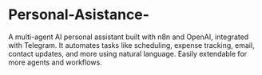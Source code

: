 # Personal-Asistance-
A multi-agent AI personal assistant built with n8n and OpenAI, integrated with Telegram. It automates tasks like scheduling, expense tracking, email, contact updates, and more using natural language. Easily extendable for more agents and workflows.

